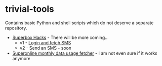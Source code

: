 # trivial-tools

Contains basic Python and shell scripts which do not deserve a separate repository.

- [Superbox Hacks](superbox-hacks) - There will be more coming...
    - v1 - [Login and fetch SMS](superbox-hacks/v1-login-and-fetch-sms)
    - v2 - Send an SMS - soon
- [Superonline monthly data usage fetcher](superonline-quota-check) - I am not even sure if it works anymore
